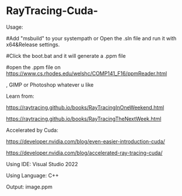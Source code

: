 # RayTracing-Cuda-

Usage:

#Add "msbuild" to your systempath or Open the .sln file and run it with x64&Release settings.

#Click the boot.bat and it will generate a .ppm file

#open the .ppm file on https://www.cs.rhodes.edu/welshc/COMP141_F16/ppmReader.html

, GIMP or Photoshop whatever u like 

Learn from:

https://raytracing.github.io/books/RayTracingInOneWeekend.html

https://raytracing.github.io/books/RayTracingTheNextWeek.html


Accelerated by Cuda:

https://developer.nvidia.com/blog/even-easier-introduction-cuda/

https://developer.nvidia.com/blog/accelerated-ray-tracing-cuda/


Using IDE:
Visual Studio 2022

Using Language:
C++

Output:
image.ppm
